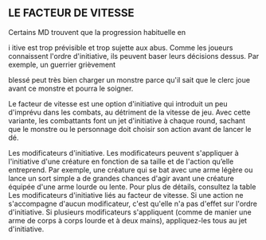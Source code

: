 ## LE FACTEUR DE VITESSE


Certains MD trouvent que la progression habituelle en

i itive est trop prévisible et trop sujette aux abus. Comme
les joueurs connaissent l'ordre d'initiative, ils peuvent baser
leurs décisions dessus. Par exemple, un guerrier grièvement

blessé peut très bien charger un monstre parce qu'il sait que
le clerc joue avant ce monstre et pourra le soigner.

Le facteur de vitesse est une option d'initiative qui
introduit un peu d'imprévu dans les combats, au détriment
de la vitesse de jeu. Avec cette variante, les combattants font
un jet d'initiative à chaque round, sachant que le monstre ou
le personnage doit choisir son action avant de lancer le dé.

Les modificateurs d'initiative. Les modificateurs peuvent
s'appliquer à l'initiative d'une créature en fonction de sa taille
et de l'action qu’elle entreprend. Par exemple, une créature
qui se bat avec une arme légère ou lance un sort simple a
de grandes chances d'agir avant une créature équipée d'une
arme lourde ou lente. Pour plus de détails, consultez la table
Les modificateurs d'initiative liés au facteur de vitesse. Si
une action ne s'accompagne d'aucun modificateur, c'est
qu'elle n'a pas d'effet sur l'ordre d'initiative. Si plusieurs
modificateurs s'appliquent (comme de manier une arme de
corps à corps lourde et à deux mains), appliquez-les tous au
jet d'initiative.
